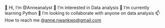 👋 Hi, I’m @Anneanalyst
👀 I’m interested in Data analysis
🌱 I’m currently learning Python
💞️ I’m looking to collaborate with anyone on data analysis
📫 How to reach me @anne.nwankwo@gmail.com
